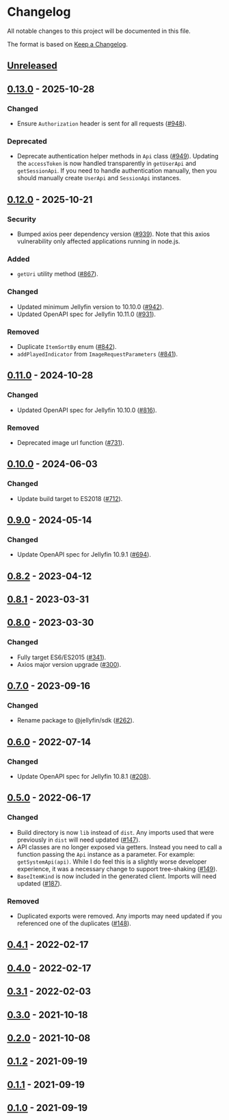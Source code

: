 <!-- markdownlint-disable MD024 -->
# Changelog

All notable changes to this project will be documented in this file.

The format is based on [Keep a Changelog](https://keepachangelog.com/en/1.1.0/).

## [Unreleased]

## [0.13.0] - 2025-10-28

### Changed

* Ensure `Authorization` header is sent for all requests ([#948](https://github.com/jellyfin/jellyfin-sdk-typescript/pull/948)).

### Deprecated

* Deprecate authentication helper methods in `Api` class ([#949](https://github.com/jellyfin/jellyfin-sdk-typescript/pull/948)).
  Updating the `accessToken` is now handled transparently in `getUserApi` and `getSessionApi`. If you need to handle
  authentication manually, then you should manually create `UserApi` and `SessionApi` instances.

## [0.12.0] - 2025-10-21

### Security

* Bumped axios peer dependency version ([#939](https://github.com/jellyfin/jellyfin-sdk-typescript/pull/939)).
  Note that this axios vulnerability only affected applications running in node.js.

### Added

* `getUri` utility method ([#867](https://github.com/jellyfin/jellyfin-sdk-typescript/pull/867)).

### Changed

* Updated minimum Jellyfin version to 10.10.0 ([#942](https://github.com/jellyfin/jellyfin-sdk-typescript/pull/942)).
* Updated OpenAPI spec for Jellyfin 10.11.0 ([#931](https://github.com/jellyfin/jellyfin-sdk-typescript/pull/931)).

### Removed

* Duplicate `ItemSortBy` enum ([#842](https://github.com/jellyfin/jellyfin-sdk-typescript/pull/842)).
* `addPlayedIndicator` from `ImageRequestParameters` ([#841](https://github.com/jellyfin/jellyfin-sdk-typescript/pull/841)).

## [0.11.0] - 2024-10-28

### Changed

* Updated OpenAPI spec for Jellyfin 10.10.0 ([#816](https://github.com/jellyfin/jellyfin-sdk-typescript/pull/816)).

### Removed

* Deprecated image url function ([#731](https://github.com/jellyfin/jellyfin-sdk-typescript/pull/731)).

## [0.10.0] - 2024-06-03

### Changed

* Update build target to ES2018 ([#712](https://github.com/jellyfin/jellyfin-sdk-typescript/pull/712)).

## [0.9.0] - 2024-05-14

### Changed

* Update OpenAPI spec for Jellyfin 10.9.1 ([#694](https://github.com/jellyfin/jellyfin-sdk-typescript/pull/694)).

## [0.8.2] - 2023-04-12

## [0.8.1] - 2023-03-31

## [0.8.0] - 2023-03-30

### Changed

* Fully target ES6/ES2015 ([#341](https://github.com/jellyfin/jellyfin-sdk-typescript/pull/341)).
* Axios major version upgrade ([#300](https://github.com/jellyfin/jellyfin-sdk-typescript/pull/300)).

## [0.7.0] - 2023-09-16

### Changed

* Rename package to @jellyfin/sdk ([#262](https://github.com/jellyfin/jellyfin-sdk-typescript/pull/262)).

## [0.6.0] - 2022-07-14

### Changed

* Update OpenAPI spec for Jellyfin 10.8.1 ([#208](https://github.com/jellyfin/jellyfin-sdk-typescript/pull/208)).

## [0.5.0] - 2022-06-17

### Changed

* Build directory is now `lib` instead of `dist`.
  Any imports used that were previously in `dist` will need updated ([#147](https://github.com/jellyfin/jellyfin-sdk-typescript/pull/147)).
* API classes are no longer exposed via getters.
  Instead you need to call a function passing the `Api` instance as a parameter.
  For example: `getSystemApi(api)`.
  While I do feel this is a slightly worse developer experience, it was a necessary change to support tree-shaking
  ([#149](https://github.com/jellyfin/jellyfin-sdk-typescript/pull/149)).
* `BaseItemKind` is now included in the generated client.
  Imports will need updated ([#187](https://github.com/jellyfin/jellyfin-sdk-typescript/pull/187)).

### Removed

* Duplicated exports were removed.
  Any imports may need updated if you referenced one of the duplicates ([#148](https://github.com/jellyfin/jellyfin-sdk-typescript/pull/148)).

## [0.4.1] - 2022-02-17

## [0.4.0] - 2022-02-17

## [0.3.1] - 2022-02-03

## [0.3.0] - 2021-10-18

## [0.2.0] - 2021-10-08

## [0.1.2] - 2021-09-19

## [0.1.1] - 2021-09-19

## [0.1.0] - 2021-09-19

[unreleased]: https://github.com/jellyfin/jellyfin-sdk-typescript/compare/v0.13.0...HEAD
[0.13.0]: https://github.com/jellyfin/jellyfin-sdk-typescript/compare/v0.12.0...v0.13.0
[0.12.0]: https://github.com/jellyfin/jellyfin-sdk-typescript/compare/v0.11.0...v0.12.0
[0.11.0]: https://github.com/jellyfin/jellyfin-sdk-typescript/compare/v0.10.0...v0.11.0
[0.10.0]: https://github.com/jellyfin/jellyfin-sdk-typescript/compare/v0.9.0...v0.10.0
[0.9.0]: https://github.com/jellyfin/jellyfin-sdk-typescript/compare/v0.8.2...v0.9.0
[0.8.2]: https://github.com/jellyfin/jellyfin-sdk-typescript/compare/v0.8.1...v0.8.2
[0.8.1]: https://github.com/jellyfin/jellyfin-sdk-typescript/compare/v0.8.0...v0.8.1
[0.8.0]: https://github.com/jellyfin/jellyfin-sdk-typescript/compare/v0.7.0...v0.8.0
[0.7.0]: https://github.com/jellyfin/jellyfin-sdk-typescript/compare/v0.6.0...v0.7.0
[0.6.0]: https://github.com/jellyfin/jellyfin-sdk-typescript/compare/v0.5.0...v0.6.0
[0.5.0]: https://github.com/jellyfin/jellyfin-sdk-typescript/compare/v0.4.1...v0.5.0
[0.4.1]: https://github.com/jellyfin/jellyfin-sdk-typescript/compare/v0.4.0...v0.4.1
[0.4.0]: https://github.com/jellyfin/jellyfin-sdk-typescript/compare/v0.3.1...v0.4.0
[0.3.1]: https://github.com/jellyfin/jellyfin-sdk-typescript/compare/v0.3.0...v0.3.1
[0.3.0]: https://github.com/jellyfin/jellyfin-sdk-typescript/compare/v0.2.0...v0.3.0
[0.2.0]: https://github.com/jellyfin/jellyfin-sdk-typescript/compare/v0.1.2...v0.2.0
[0.1.2]: https://github.com/jellyfin/jellyfin-sdk-typescript/compare/v0.1.1...v0.1.2
[0.1.1]: https://github.com/jellyfin/jellyfin-sdk-typescript/compare/v0.1.0...v0.1.1
[0.1.0]: https://github.com/jellyfin/jellyfin-sdk-typescript/releases/tag/v0.1.0

